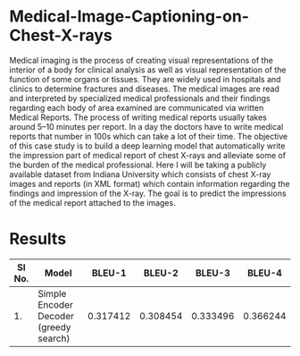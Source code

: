 # Medical-Image-Captioning-on-Chest-X-rays
Medical imaging is the process of creating visual representations of the interior of a body for clinical analysis as well as visual representation of the function of some organs or tissues. They are widely used in hospitals and clinics to determine fractures and diseases. The medical images are read and interpreted by specialized medical professionals and their findings regarding each body of area examined are communicated via written Medical Reports. The process of writing medical reports usually takes around 5–10 minutes per report. In a day the doctors have to write medical reports that number in 100s which can take a lot of their time. The objective of this case study is to build a deep learning model that automatically write the impression part of medical report of chest X-rays and alleviate some of the burden of the medical professional. Here I will be taking a publicly available dataset from Indiana University which consists of chest X-ray images and reports (in XML format) which contain information regarding the findings and impression of the X-ray. The goal is to predict the impressions of the medical report attached to the images.
 
 
 
# Results
| Sl No. | Model | BLEU-1 | BLEU-2 | BLEU-3 | BLEU-4
| - | --------------------- | ----------- | -- | -- | -- |
| 1. | Simple Encoder Decoder (greedy search) | 0.317412 |  0.308454 |  0.333496 |  0.366244 |
 
 
 

